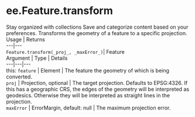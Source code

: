  
#  ee.Feature.transform
Stay organized with collections  Save and categorize content based on your preferences. 
Transforms the geometry of a feature to a specific projection. Usage | Returns  
---|---  
`Feature.transform(_proj_, _maxError_)`|  Feature  
Argument | Type | Details  
---|---|---  
this: `feature` | Element | The feature the geometry of which is being converted.  
`proj` | Projection, optional | The target projection. Defaults to EPSG:4326. If this has a geographic CRS, the edges of the geometry will be interpreted as geodesics. Otherwise they will be interpreted as straight lines in the projection.  
`maxError` | ErrorMargin, default: null | The maximum projection error.  
